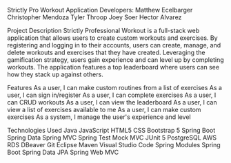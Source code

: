 Strictly Pro Workout Application Developers: Matthew Ecelbarger Christopher Mendoza Tyler Throop Joey Soer Hector Alvarez

Project Description Strictly Professional Workout is a full-stack web application that allows users to create custom workouts and exercises. By registering and logging in to their accounts, users can create, manage, and delete workouts and exercises that they have created. Leveraging the gamification strategy, users gain experience and can level up by completing workouts. The application features a top leaderboard where users can see how they stack up against others.

Features As a user, I can make custom routines from a list of exercises 
As a user, I can sign in/register 
As a user, I can complete exercises
As a user, I can CRUD workouts
As a user, I can view the leaderboard
As a user, I can view a list of exercises available to me
As a user, I can make custom exercises
As a system, I manage the user's experience and level

Technologies Used Java JavaScript HTML5 CSS Bootstrap 5 Spring Boot Spring Data Spring MVC Spring Test Mock MVC JUnit 5 PostgreSQL AWS RDS DBeaver Git Eclipse Maven Visual Studio Code Spring Modules Spring Boot Spring Data JPA Spring Web MVC
